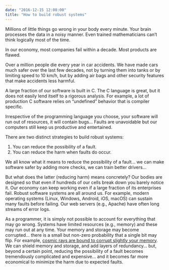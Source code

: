 ```yaml
---
date: "2016-12-15 12:00:00"
title: "How to build robust systems"
---
```




Millions of little things go wrong in your body every minute. Your brain processes the data in a noisy manner. Even trained mathematicians can&rsquo;t think logically most of the time.

In our economy, most companies fail within a decade. Most products are flawed.

Over a million people die every year in car accidents. We have made cars much safer over the last few decades, not by turning them into tanks or by limiting speed to 10&nbsp;km/h, but by adding air bags and other security features that make accidents less harmful.

A large fraction of our software is built in C. The C language is great, but it does not easily lend itself to a rigorous analysis. For example, a lot of production C software relies on &ldquo;undefined&rdquo; behavior that is compiler specific.

Irrespective of the programming language you choose, your software will run out of resources, it will contain bugs&hellip; Faults are unavoidable but our computers still keep us productive and entertained.

There are two distinct strategies to build robust systems:

1. You can reduce the possibility of a fault.
1. You can reduce the harm when faults do occur. 


We all know what it means to reduce the possibility of a fault&hellip; we can make software safer by adding more checks, we can train better drivers&hellip; 

But what does the latter (reducing harm) means concretely? Our bodies are designed so that even if hundreds of our cells break down you barely notice it. Our economy can keep working even if a large fraction of its enterprises fail. Robust software systems are all around us. For example, modern operating systems (Linux, Windows, Android, iOS, macOS) can sustain many faults before failing. Our web servers (e.g., Apache) have often long streams of error logs.

As a programmer, it is simply not possible to account for everything that may go wrong. Systems have limited resources (e.g., memory) and these may run out at any time. Your memory and storage may become corrupted&hellip; there is a small but non-zero probability that a single bit may flip. For example, [cosmic rays are bound to corrupt slightly your memory](https://en.wikipedia.org/wiki/Cosmic_ray#Effect_on_electronics). We can shield memory and storage, and add layers of redundancy&hellip; but, beyond a certain point, reducing the possibility of a fault becomes tremendously complicated and expensive&hellip; and it becomes far more economical to minimize the harm due to expected faults.

